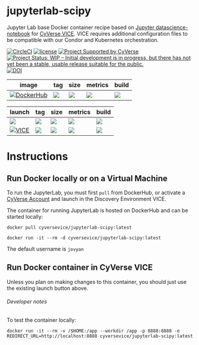 # jupyterlab-scipy
Jupyter Lab base Docker container recipe based on [Jupyter datascience-notebook](https://hub.docker.com/r/jupyter/scipy-notebook) for [CyVerse VICE](https://cyverse-visual-interactive-computing-environment.readthedocs-hosted.com/en/latest/index.html). VICE requires additional configuration files to be compatible with our Condor and Kubernetes orchestration. 

[![CircleCI](https://circleci.com/gh/cyverse-vice/jupyterlab-scipy.svg?style=svg)](https://circleci.com/gh/cyverse-vice/jupyterlab-scipy) [![license](https://img.shields.io/badge/license-GPLv3-blue.svg)](https://opensource.org/licenses/GPL-3.0) [![Project Supported by CyVerse](https://img.shields.io/badge/Supported%20by-CyVerse-blue.svg)](https://www.cyverse.org) [![Project Status: WIP – Initial development is in progress, but there has not yet been a stable, usable release suitable for the public.](https://www.repostatus.org/badges/latest/wip.svg)](https://www.repostatus.org/#wip) [![DOI](https://zenodo.org/badge/DOI/10.5281/zenodo.3246934.svg)](https://doi.org/10.5281/zenodo.3246934)


image | tag | size | metrics | build | 
----- | --- | ---- | ------- | ------|
[![DockerHub](https://img.shields.io/badge/DockerHub-brightgreen.svg?style=popout&logo=Docker)](https://hub.docker.com/r/cyversevice/jupyterlab-scipy) | [![](https://images.microbadger.com/badges/version/cyversevice/jupyterlab-scipy.svg)](https://microbadger.com/images/cyversevice/jupyterlab-scipy "latest") |  [![](https://images.microbadger.com/badges/image/cyversevice/jupyterlab-scipy.svg)](https://microbadger.com/images/cyversevice/jupyterlab-scipy "latest") | [![](https://img.shields.io/docker/pulls/cyversevice/jupyterlab-scipy.svg?label=pulls&logo=docker&logoColor=white)](https://hub.docker.com/r/cyversevice/jupyterlab-scipy)  |  [![](https://img.shields.io/docker/cloud/automated/cyversevice/jupyterlab-scipy.svg?label=build&logo=docker&logoColor=white)](https://hub.docker.com/r/cyversevice/jupyterlab-scipy/builds) 

launch | tag | size | metrics | build |
------ | ----| ---- | ------- | ------|
<a href="https://de.cyverse.org/de/?type=quick-launch&quick-launch-id=efef126d-56d3-4e5e-9400-ecd43da59cc0&app-id=05ad3aaa-8ef8-11e9-980d-008cfa5ae621" target="_blank"><img src="https://de.cyverse.org/Powered-By-CyVerse-blue.svg"></a> | [![](https://images.microbadger.com/badges/version/cyversevice/jupyterlab-scipy.svg)](https://microbadger.com/images/cyversevice/jupyterlab-scipy "latest") | [![](https://images.microbadger.com/badges/image/cyversevice/jupyterlab-scipy.svg)](https://microbadger.com/images/cyversevice/jupyterlab-scipy) | [![](https://img.shields.io/docker/pulls/cyversevice/jupyterlab-scipy.svg?label=pulls&logo=docker&logoColor=white)](https://hub.docker.com/r/cyversevice/jupyterlab-scipy)    | [![](https://img.shields.io/docker/cloud/automated/cyversevice/jupyterlab-scipy.svg?label=build&logo=docker&logoColor=white)](https://hub.docker.com/r/cyversevice/jupyterlab-scipy/builds) 
[![VICE](https://img.shields.io/badge/CyVerse-VICE-blue.svg?style=popout&logo=Docker&color=#1488C6)]()|[![](https://images.microbadger.com/badges/version/cyversevice/jupyterlab-scipy:earthlab-latest.svg)](https://microbadger.com/images/cyversevice/jupyterlab-scipy:earthlab-latest "earthlab-latest") | [![](https://images.microbadger.com/badges/image/cyversevice/jupyterlab-scipy:earthlab-latest.svg)](https://microbadger.com/images/cyversevice/jupyterlab-scipy:earthlab-latest "earthlab-latest")| [![](https://img.shields.io/docker/pulls/cyversevice/jupyterlab-scipy/earthlab-latest.svg)](https://hub.docker.com/r/cyversevice/jupyterlab-scipy/earthlab-latest)  |  [![](https://img.shields.io/docker/automated/cyversevice/jupyterlab-scipy/earthlab-latest.svg)](https://hub.docker.com/r/cyversevice/jupyterlab-scipy/earthlab-latest)

# Instructions

## Run Docker locally or on a Virtual Machine

To run the JupyterLab, you must first `pull` from DockerHub, or activate a [CyVerse Account](https://user.cyverse.org/services/mine) and launch in the Discovery Environment VICE.

The container for running JupyterLab is hosted on DockerHub and can be started locally:

```
docker pull cyversevice/jupyterlab-scipy:latest
```

```
docker run -it --rm -d cyversevice/jupyterlab-scipy:latest
```

The default username is `jovyan`

## Run Docker container in CyVerse VICE

Unless you plan on making changes to this container, you should just use the existing launch button above. 

###### Developer notes

To test the container locally:

```
docker run -it --rm -v /$HOME:/app --workdir /app -p 8888:8888 -e REDIRECT_URL=http://localhost:8888 cyversevice/jupyterlab-scipy:latest
```
